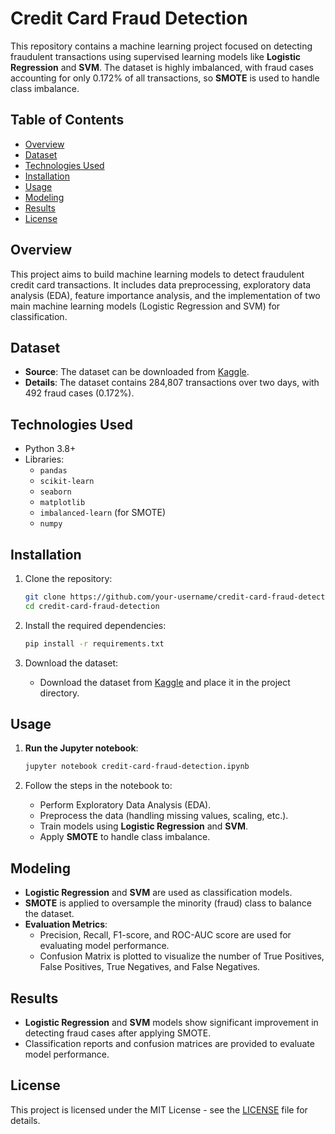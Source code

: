 # Credit Card Fraud Detection

This repository contains a machine learning project focused on detecting fraudulent transactions using supervised learning models like **Logistic Regression** and **SVM**. The dataset is highly imbalanced, with fraud cases accounting for only 0.172% of all transactions, so **SMOTE** is used to handle class imbalance.

## Table of Contents
- [Overview](#overview)
- [Dataset](#dataset)
- [Technologies Used](#technologies-used)
- [Installation](#installation)
- [Usage](#usage)
- [Modeling](#modeling)
- [Results](#results)
- [License](#license)

## Overview

This project aims to build machine learning models to detect fraudulent credit card transactions. It includes data preprocessing, exploratory data analysis (EDA), feature importance analysis, and the implementation of two main machine learning models (Logistic Regression and SVM) for classification.

## Dataset

- **Source**: The dataset can be downloaded from [Kaggle](https://www.kaggle.com/datasets/mojtabanafez/rayan-homework1).
- **Details**: The dataset contains 284,807 transactions over two days, with 492 fraud cases (0.172%).

## Technologies Used
- Python 3.8+
- Libraries:
  - `pandas`
  - `scikit-learn`
  - `seaborn`
  - `matplotlib`
  - `imbalanced-learn` (for SMOTE)
  - `numpy`

## Installation

1. Clone the repository:
    ```bash
    git clone https://github.com/your-username/credit-card-fraud-detection.git
    cd credit-card-fraud-detection
    ```

2. Install the required dependencies:
    ```bash
    pip install -r requirements.txt
    ```

3. Download the dataset:
    - Download the dataset from [Kaggle](https://www.kaggle.com/datasets/mojtabanafez/rayan-homework1) and place it in the project directory.

## Usage

1. **Run the Jupyter notebook**:
    ```bash
    jupyter notebook credit-card-fraud-detection.ipynb
    ```

2. Follow the steps in the notebook to:
    - Perform Exploratory Data Analysis (EDA).
    - Preprocess the data (handling missing values, scaling, etc.).
    - Train models using **Logistic Regression** and **SVM**.
    - Apply **SMOTE** to handle class imbalance.

## Modeling

- **Logistic Regression** and **SVM** are used as classification models.
- **SMOTE** is applied to oversample the minority (fraud) class to balance the dataset.
- **Evaluation Metrics**:
    - Precision, Recall, F1-score, and ROC-AUC score are used for evaluating model performance.
    - Confusion Matrix is plotted to visualize the number of True Positives, False Positives, True Negatives, and False Negatives.

## Results

- **Logistic Regression** and **SVM** models show significant improvement in detecting fraud cases after applying SMOTE.
- Classification reports and confusion matrices are provided to evaluate model performance.

## License

This project is licensed under the MIT License - see the [LICENSE](LICENSE) file for details.
